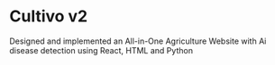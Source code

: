 # Cultivo v2
Designed and implemented an All-in-One Agriculture Website with Ai disease detection using React, HTML and Python

